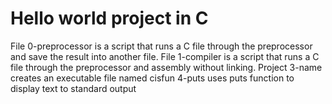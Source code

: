 # Hello world project in C
File 0-preprocessor is a script that runs a C file through the preprocessor and save the result into another file.
File 1-compiler is a script that runs a C file through the preprocessor and assembly without linking.
Project 3-name creates an executable file named cisfun
4-puts uses puts function to display text to standard output
